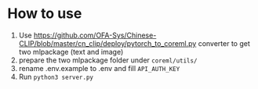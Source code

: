 # How to use

1. Use https://github.com/OFA-Sys/Chinese-CLIP/blob/master/cn_clip/deploy/pytorch_to_coreml.py converter to get two mlpackage (text and image)
2. prepare the two mlpackage folder under ``coreml/utils/``
3. rename .env.example to .env and fill ``API_AUTH_KEY``
4. Run ``python3 server.py``
    
